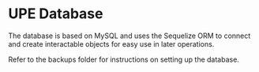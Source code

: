 # UPE Database

The database is based on MySQL and uses the Sequelize ORM to connect and create interactable objects for easy use in later operations.

Refer to the backups folder for instructions on setting up the database.